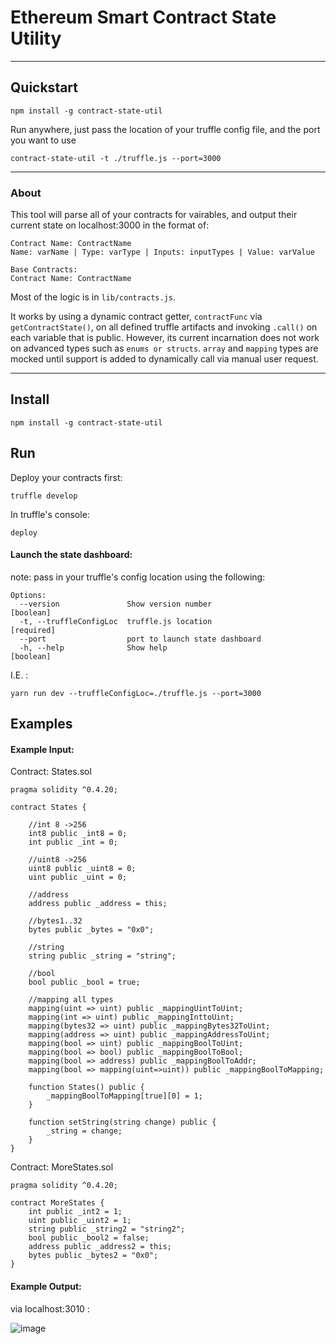 # Ethereum Smart Contract State Utility

---

## Quickstart

`npm install -g contract-state-util`

Run anywhere, just pass the location of your truffle config file, and the port you want to use

`contract-state-util -t ./truffle.js --port=3000`

---

### About

This tool will parse all of your contracts for vairables, and output their current state on localhost:3000 in the format of:

```
Contract Name: ContractName
Name: varName | Type: varType | Inputs: inputTypes | Value: varValue

Base Contracts:
Contract Name: ContractName
```

Most of the logic is in `lib/contracts.js`.

It works by using a dynamic contract getter, `contractFunc` via `getContractState()`, on all defined truffle artifacts and invoking `.call()` on each variable that is public. However, its current incarnation does not work on advanced types such as `enums or structs`. `array` and `mapping` types are mocked until support is added to dynamically call via manual user request.

---

## Install

`npm install -g contract-state-util`

## Run

Deploy your contracts first:

`truffle develop`

In truffle's console:

`deploy`

#### Launch the state dashboard:

note: pass in your truffle's config location using the following:

```
Options:
  --version               Show version number                          [boolean]
  -t, --truffleConfigLoc  truffle.js location                         [required]
  --port                  port to launch state dashboard
  -h, --help              Show help                                    [boolean]
```

I.E. :

`yarn run dev --truffleConfigLoc=./truffle.js --port=3000`

## Examples

#### Example Input:

Contract: States.sol

```solidity
pragma solidity ^0.4.20;

contract States {

    //int 8 ->256
    int8 public _int8 = 0;
    int public _int = 0;

    //uint8 ->256
    uint8 public _uint8 = 0;
    uint public _uint = 0;

    //address
    address public _address = this;

    //bytes1..32
    bytes public _bytes = "0x0";

    //string
    string public _string = "string";

    //bool
    bool public _bool = true;

    //mapping all types
    mapping(uint => uint) public _mappingUintToUint;
    mapping(int => uint) public _mappingInttoUint;
    mapping(bytes32 => uint) public _mappingBytes32ToUint;
    mapping(address => uint) public _mappingAddressToUint;
    mapping(bool => uint) public _mappingBoolToUint;
    mapping(bool => bool) public _mappingBoolToBool;
    mapping(bool => address) public _mappingBoolToAddr;
    mapping(bool => mapping(uint=>uint)) public _mappingBoolToMapping;

    function States() public {
        _mappingBoolToMapping[true][0] = 1;
    }

    function setString(string change) public {
        _string = change;
    }
}
```

Contract: MoreStates.sol

```solidity
pragma solidity ^0.4.20;

contract MoreStates {
    int public _int2 = 1;
    uint public _uint2 = 1;
    string public _string2 = "string2";
    bool public _bool2 = false;
    address public _address2 = this;
    bytes public _bytes2 = "0x0";
}
```

#### Example Output:

via localhost:3010 :

![image](https://user-images.githubusercontent.com/18407013/39424588-396c9008-4c2c-11e8-8ffe-ab4e05f70c51.png)
